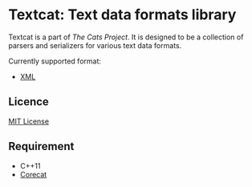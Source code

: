 # Textcat: Text data formats library

Textcat is a part of *The Cats Project*. It is designed to be a collection of parsers and serializers for various text data formats.

Currently supported format:

+ [XML](/doc/XML.md)


## Licence

[MIT License](/LICENSE.md)


## Requirement

+ C++11
+ [Corecat][Corecat]


[Corecat]: https://github.com/SuperSodaSea/Corecat
